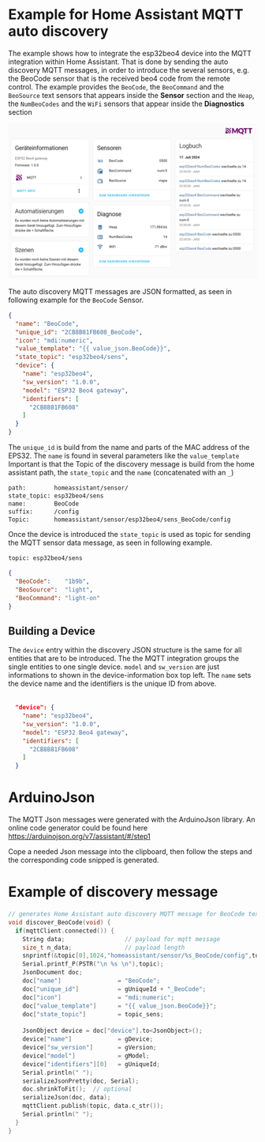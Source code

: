 # Example for Home Assistant MQTT auto discovery
The example shows how to integrate the esp32beo4 device into the MQTT integration within Home Assistant. That is done by sending the auto discovery MQTT messages, in order to introduce the several sensors, e.g. the BeoCode sensor that is the received beo4 code from the remote control. The example provides the `BeoCode`, the `BeoCommand` and the `BeoSource` text sensors that appears inside the **Sensor** section and the `Heap`, the `NumBeoCodes` and the `WiFi` sensors that appear inside the **Diagnostics** section

![HA_esp32beo4_device](doc/HA_esp32beo4_device.png)

The auto discovery MQTT messages are JSON formatted, as seen in following example for the `BeoCode` Sensor. 


```JSON
{
  "name": "BeoCode",
  "unique_id": "2CB8B81FB608_BeoCode",
  "icon": "mdi:numeric",
  "value_template": "{{ value_json.BeoCode}}",
  "state_topic": "esp32beo4/sens",
  "device": {
    "name": "esp32beo4",
    "sw_version": "1.0.0",
    "model": "ESP32 Beo4 gateway",
    "identifiers": [
      "2CB8B81FB608"
    ]
  }
}
```
The `unique_id` is build from the name and parts of the MAC address of the EPS32. The `name` is found in several parameters like the `value_template` Important is that the Topic of the discovery message is build from the home assistant path, the `state_topic` and the `name` (concatenated with an `_`) 


```
path:        homeassistant/sensor/
state_topic: esp32beo4/sens
name:        BeoCode
suffix:      /config
Topic:       homeassistant/sensor/esp32beo4/sens_BeoCode/config
```

Once the device is introduced the `state_topic` is used as topic for sending the MQTT sensor data message, as seen in following example. 

```
topic: esp32beo4/sens
```
```JSON
{
  "BeoCode":    "1b9b",
  "BeoSource":  "light",
  "BeoCommand": "light-on"
}
```

## Building a Device 
The `device` entry within the discovery JSON structure is the same for all entities that are to be introduced. The the MQTT integration groups the single entities to one single device. `model` and `sw_version`  are just informations to shown in the device-information box top left. The `name` sets the device name and the identifiers is the unique ID from above. 

```JSON

  "device": {
    "name": "esp32beo4",
    "sw_version": "1.0.0",
    "model": "ESP32 Beo4 gateway",
    "identifiers": [
      "2CB8B81FB608"
    ]
  }

```

# ArduinoJson
The MQTT Json messages were generated with the ArduinoJson library. An online code generator could be found here https://arduinojson.org/v7/assistant/#/step1

Cope a needed Json message into the clipboard, then follow the steps and the corresponding code snipped is generated.

# Example of discovery message

```c++
// generates Home Assistant auto discovery MQTT message for BeoCode text sensor
void discover_BeoCode(void) {
  if(mqttClient.connected()) {
    String data;                 // payload for mqtt message
    size_t n_data;               // payload length
    snprintf(&topic[0],1024,"homeassistant/sensor/%s_BeoCode/config",topic_sens);
    Serial.printf_P(PSTR("\n %s \n"),topic);
    JsonDocument doc;
    doc["name"]                = "BeoCode";
    doc["unique_id"]           = gUniqueId + "_BeoCode";
    doc["icon"]                = "mdi:numeric";
    doc["value_template"]      = "{{ value_json.BeoCode}}";
    doc["state_topic"]         = topic_sens;

    JsonObject device = doc["device"].to<JsonObject>();
    device["name"]             = gDevice;
    device["sw_version"]       = gVersion;
    device["model"]            = gModel;
    device["identifiers"][0]   = gUniqueId;
    Serial.println(" ");
    serializeJsonPretty(doc, Serial);
    doc.shrinkToFit();  // optional
    serializeJson(doc, data);
    mqttClient.publish(topic, data.c_str());
    Serial.println(" ");
  }
}
```